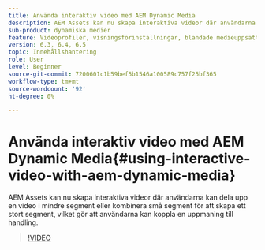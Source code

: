 ```yaml
---
title: Använda interaktiv video med AEM Dynamic Media
description: AEM Assets kan nu skapa interaktiva videor där användarna kan dela upp en video i mindre segment eller kombinera små segment för att skapa ett stort segment, vilket gör att användarna kan koppla en uppmaning till handling.
sub-product: dynamiska medier
feature: Videoprofiler, visningsförinställningar, blandade medieuppsättningar
version: 6.3, 6.4, 6.5
topic: Innehållshantering
role: User
level: Beginner
source-git-commit: 7200601c1b59bef5b1546a100589c757f25bf365
workflow-type: tm+mt
source-wordcount: '92'
ht-degree: 0%

---
```



# Använda interaktiv video med AEM Dynamic Media{#using-interactive-video-with-aem-dynamic-media}

AEM Assets kan nu skapa interaktiva videor där användarna kan dela upp en video i mindre segment eller kombinera små segment för att skapa ett stort segment, vilket gör att användarna kan koppla en uppmaning till handling.

>[!VIDEO](https://video.tv.adobe.com/v/16516/?quality=9&learn=on)
